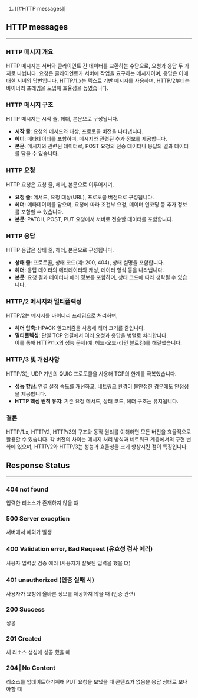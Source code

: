 1. [[#HTTP messages]]

## HTTP messages
---
### HTTP 메시지 개요

HTTP 메시지는 서버와 클라이언트 간 데이터를 교환하는 수단으로, 요청과 응답 두 가지로 나뉩니다. 요청은 클라이언트가 서버에 작업을 요구하는 메시지이며, 응답은 이에 대한 서버의 답변입니다. HTTP/1.x는 텍스트 기반 메시지를 사용하며, HTTP/2부터는 바이너리 프레임을 도입해 효율성을 높였습니다.

### HTTP 메시지 구조

HTTP 메시지는 시작 줄, 헤더, 본문으로 구성됩니다.

- **시작 줄**: 요청의 메서드와 대상, 프로토콜 버전을 나타냅니다.
- **헤더**: 메타데이터를 포함하며, 메시지와 관련된 추가 정보를 제공합니다.
- **본문**: 메시지와 관련된 데이터로, POST 요청의 전송 데이터나 응답의 결과 데이터를 담을 수 있습니다.

### HTTP 요청

HTTP 요청은 요청 줄, 헤더, 본문으로 이루어지며,

- **요청 줄**: 메서드, 요청 대상(URL), 프로토콜 버전으로 구성됩니다.
- **헤더**: 메타데이터를 담으며, 요청에 따라 조건부 요청, 데이터 인코딩 등 추가 정보를 포함할 수 있습니다.
- **본문**: PATCH, POST, PUT 요청에서 서버로 전송할 데이터를 포함합니다.

### HTTP 응답

HTTP 응답은 상태 줄, 헤더, 본문으로 구성됩니다.

- **상태 줄**: 프로토콜, 상태 코드(예: 200, 404), 상태 설명을 포함합니다.
- **헤더**: 응답 데이터의 메타데이터와 캐싱, 데이터 형식 등을 나타냅니다.
- **본문**: 요청 결과 데이터나 에러 정보를 포함하며, 상태 코드에 따라 생략될 수 있습니다.

### HTTP/2 메시지와 멀티플렉싱

HTTP/2는 메시지를 바이너리 프레임으로 처리하며,

- **헤더 압축**: HPACK 알고리즘을 사용해 헤더 크기를 줄입니다.
- **멀티플렉싱**: 단일 TCP 연결에서 여러 요청과 응답을 병렬로 처리합니다.  
    이를 통해 HTTP/1.x의 성능 문제(예: 헤드-오브-라인 블로킹)를 해결했습니다.

### HTTP/3 및 개선사항

HTTP/3는 UDP 기반의 QUIC 프로토콜을 사용해 TCP의 한계를 극복했습니다.

- **성능 향상**: 연결 설정 속도를 개선하고, 네트워크 환경이 불안정한 경우에도 안정성을 제공합니다.
- **HTTP 핵심 원칙 유지**: 기존 요청 메서드, 상태 코드, 헤더 구조는 유지됩니다.

### 결론

HTTP/1.x, HTTP/2, HTTP/3의 구조와 동작 원리를 이해하면 모든 버전을 효율적으로 활용할 수 있습니다. 각 버전의 차이는 메시지 처리 방식과 네트워크 계층에서의 구현 변화에 있으며, HTTP/2와 HTTP/3는 성능과 효율성을 크게 향상시킨 점이 특징입니다.

## Response Status 
---
### 404 not found
입력한 리소스가 존재하지 않을 떄

### 500 Server exception
서버에서 예외가 발생

### 400 Validation error,  Bad Request (유효성 검사 에러)
사용자 입력값 검증 에러 (사용자가 잘못된 입력을 했을 떄)

### 401 unauthorized (인증 실패 시)
사용자가 요청에 올바른 정보를 제공하지 않을 때 (인증 관련)


### 200 Success
성공

### 201 Created
새 리소스 생성에 성공 했을 때

### 204No Content
리소스를 업데이트하기위해 PUT 요청을 보냈을 때 콘텐츠가 없음을 응답 상태로 보내야할 때
